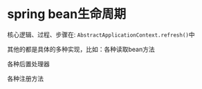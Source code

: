 # spring bean生命周期

核心逻辑、过程、步骤在: `AbstractApplicationContext.refresh()`中

其他的都是具体的多种实现，比如：各种读取bean方法

各种后置处理器

各种注册方法

